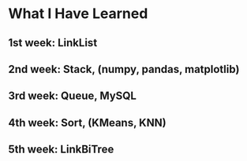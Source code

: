 # What I Have Learned

## 1st week: LinkList
## 2nd week: Stack, (numpy, pandas, matplotlib)
## 3rd week: Queue, MySQL
## 4th week: Sort, (KMeans, KNN)
## 5th week: LinkBiTree
